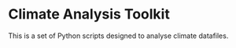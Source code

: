 # Climate Analysis Toolkit

This is a set of Python scripts designed to analyse climate datafiles. 
